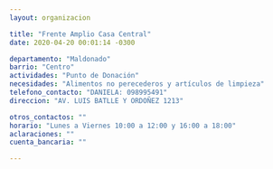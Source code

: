 ```yaml
---
layout: organizacion

title: "Frente Amplio Casa Central"
date: 2020-04-20 00:01:14 -0300

departamento: "Maldonado"
barrio: "Centro"
actividades: "Punto de Donación"
necesidades: "Alimentos no perecederos y artículos de limpieza"
telefono_contacto: "DANIELA: 098995491"
direccion: "AV. LUIS BATLLE Y ORDOÑEZ 1213"

otros_contactos: ""
horario: "Lunes a Viernes 10:00 a 12:00 y 16:00 a 18:00"
aclaraciones: ""
cuenta_bancaria: ""

---
```


